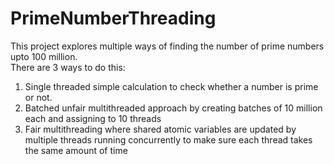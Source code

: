 # PrimeNumberThreading
This project explores multiple ways of finding the number of prime numbers upto 100 million.
<br>
There are 3 ways to do this:
1. Single threaded simple calculation to check whether a number is prime or not.
2. Batched unfair multithreaded approach by creating batches of 10 million each and assigning to 10 threads
3. Fair multithreading where shared atomic variables are updated by multiple threads running concurrently to make sure each thread takes the same amount of time
